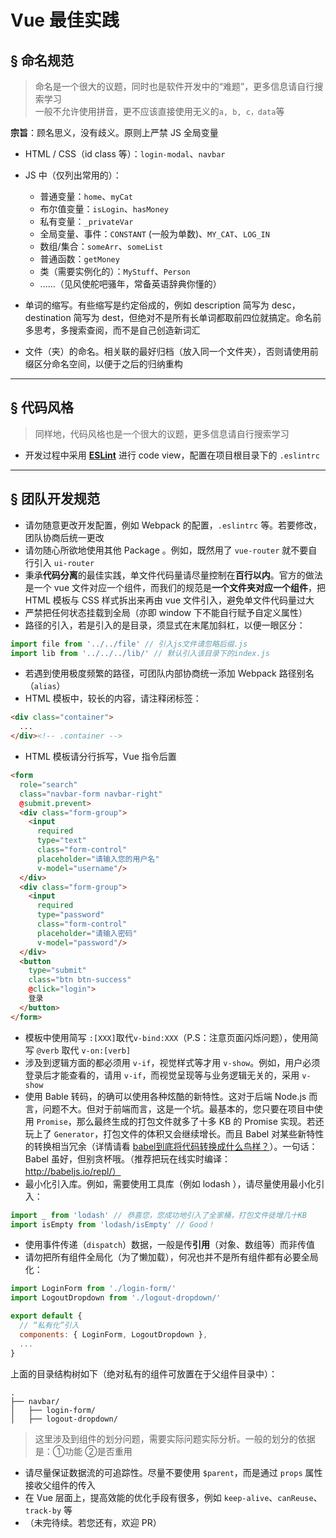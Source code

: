 # Vue 最佳实践

## &sect; 命名规范
> 命名是一个很大的议题，同时也是软件开发中的“难题”，更多信息请自行搜索学习  
> 一般不允许使用拼音，更不应该直接使用无义的`a, b, c，data`等

**宗旨**：顾名思义，没有歧义。原则上严禁 JS 全局变量

* HTML / CSS（id class 等）：`login-modal`、`navbar`
* JS 中（仅列出常用的）：
  * 普通变量：`home`、`myCat`
  * 布尔值变量：`isLogin`、`hasMoney`
  * 私有变量：`_privateVar`
  * 全局变量、事件：`CONSTANT` (一般为单数)、`MY_CAT`、`LOG_IN`
  * 数组/集合：`someArr`、`someList`
  * 普通函数：`getMoney`
  * 类（需要实例化的）：`MyStuff`、`Person`
  * ......（见风使舵吧骚年，常备英语辞典你懂的）
  
* 单词的缩写。有些缩写是约定俗成的，例如 description 简写为 desc，destination 简写为 dest，但绝对不是所有长单词都取前四位就搞定。命名前多思考，多搜索查阅，而不是自己创造新词汇
* 文件（夹）的命名。相关联的最好归档（放入同一个文件夹），否则请使用前缀区分命名空间，以便于之后的归纳重构

***

## &sect; 代码风格
> 同样地，代码风格也是一个很大的议题，更多信息请自行搜索学习

* 开发过程中采用 [**ESLint**](http://eslint.org/) 进行 code view，配置在项目根目录下的 `.eslintrc`

***

## &sect; 团队开发规范
* 请勿随意更改开发配置，例如 Webpack 的配置，`.eslintrc` 等。若要修改，团队协商后统一更改
* 请勿随心所欲地使用其他 Package 。例如，既然用了 `vue-router` 就不要自行引入 `ui-router`
* 秉承**代码分离**的最佳实践，单文件代码量请尽量控制在**百行以内**。官方的做法是一个 vue 文件对应一个组件，而我们的规范是**一个文件夹对应一个组件**，把 HTML 模板与 CSS 样式拆出来再由 vue 文件引入，避免单文件代码量过大
* 严禁把任何状态挂载到全局（亦即 window 下不能自行赋予自定义属性）
* 路径的引入，若是引入的是目录，须显式在末尾加斜杠，以便一眼区分：

```javascript
import file from '../../file' // 引入js文件请忽略后缀.js
import lib from '../../../lib/' // 默认引入该目录下的index.js
```

* 若遇到使用极度频繁的路径，可团队内部协商统一添加 Webpack 路径别名（`alias`）
* HTML 模板中，较长的内容，请注释闭标签：

```html
<div class="container">
  ...
</div><!-- .container -->
```

* HTML 模板请分行拆写，Vue 指令后置

```html
<form
  role="search"
  class="navbar-form navbar-right"
  @submit.prevent>
  <div class="form-group">
    <input
      required
      type="text"
      class="form-control"
      placeholder="请输入您的用户名"
      v-model="username"/>
  </div>
  <div class="form-group">
    <input
      required
      type="password"
      class="form-control"
      placeholder="请输入密码"
      v-model="password"/>
  </div>
  <button
    type="submit"
    class="btn btn-success"
    @click="login">
    登录
  </button>
</form>
```

* 模板中使用简写 `:[XXX]`取代`v-bind:XXX`（P.S：注意页面闪烁问题），使用简写 `@verb` 取代 `v-on:[verb]`
* 涉及到逻辑方面的都必须用 `v-if`，视觉样式等才用 `v-show`。例如，用户必须登录后才能查看的，请用 `v-if`，而视觉呈现等与业务逻辑无关的，采用 `v-show`
* 使用 Bable 转码，的确可以使用各种炫酷的新特性。这对于后端 Node.js 而言，问题不大。但对于前端而言，这是一个坑。最基本的，您只要在项目中使用 `Promise`，那么最终生成的打包文件就多了十多 KB 的 Promise 实现。若还玩上了 `Generator`，打包文件的体积又会继续增长。而且 Babel 对某些新特性的转换相当冗余（详情请看 [babel到底将代码转换成什么鸟样？](https://github.com/lcxfs1991/blog/issues/9)）。一句话：Babel 虽好，但别贪杯哦。（推荐把玩在线实时编译：http://babeljs.io/repl/）
* 最小化引入库。例如，需要使用工具库（例如 lodash ），请尽量使用最小化引入：

```javascript
import _ from 'lodash' // 恭喜您，您成功地引入了全家桶，打包文件徒增几十KB
import isEmpty from 'lodash/isEmpty' // Good！
```

* 使用事件传递（`dispatch`）数据，一般是传**引用**（对象、数组等）而非传值
* 请勿把所有组件全局化（为了懒加载），何况也并不是所有组件都有必要全局化：

```javascript
import LoginForm from './login-form/'
import LogoutDropdown from './logout-dropdown/'

export default {
  // “私有化”引入
  components: { LoginForm, LogoutDropdown },
  ...
}
```
  
上面的目录结构树如下（绝对私有的组件可放置在于父组件目录中）：

```
.
├── navbar/
│   ├── login-form/
│   ├── logout-dropdown/
```
> 这里涉及到组件的划分问题，需要实际问题实际分析。一般的划分的依据是：①功能 ②是否重用

* 请尽量保证数据流的可追踪性。尽量不要使用 `$parent`，而是通过 `props` 属性接收父组件的传入
* 在 Vue 层面上，提高效能的优化手段有很多，例如 `keep-alive`、`canReuse`、`track-by` 等
* （未完待续。若您还有，欢迎 PR）

